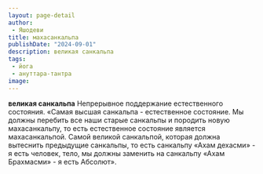```yaml
---
layout: page-detail
author:
 - Яшодеви
title: махасанкальпа
publishDate: "2024-09-01"
description: великая санкальпа
tags:
 - йога
 - ануттара-тантра
image: 
---
```


__великая санкальпа__
Непрерывное поддержание естественного состояния.
 «Самая высшая санкальпа - естественное состояние. Мы должны перебить все наши старые санкальпы и породить новую махасанкальпу, то есть естественное состояние является махасанкальпой. Самой великой санкальпой, которая должна вытеснить предыдущие санкальпы, то есть санкальпу «Ахам дехасми» - я есть человек, тело, мы должны заменить на санкальпу «Ахам Брахмасми» - я есть Абсолют».

